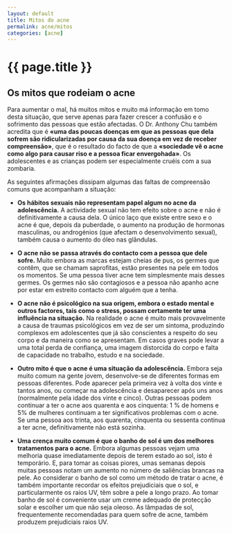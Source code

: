 ```yaml
---
layout: default
title: Mitos do acne
permalink: acne/mitos
categories: [acne]
---
```


# {{ page.title }}

## Os mitos que rodeiam o acne

Para aumentar o mal, há muitos mitos e muito má informação em tomo desta situação, que serve apenas para fazer crescer a confusão e o sofrimento das pessoas que estão afectadas. O Dr. Anthony Chu também acredita que é __«uma das poucas doenças em que as pessoas que dela sofrem são ridicularizadas por causa da sua doença em vez de receber compreensão»__, que é o resultado do facto de que a __«sociedade vê o acne como algo para causar riso e a pessoa ficar envergohada»__. Os adolescentes e as crianças podem ser especialmente cruéis com a sua zombaria.

As seguintes afirmações dissipam algumas das faltas de compreensão comuns que acompanham a situação:

* __Os hábitos sexuais não representam papel algum no acne da adolescência.__ A actividade sexual não tem efeito sobre o acne e não é definitivamente a causa dela. O único laço que existe entre sexo e o acne é que, depois da puberdade, o aumento na produção de hormonas masculinas, ou androgénios (que afectam o desenvolvimento sexual), também causa o aumento do óleo nas glândulas.

* __O acne não se passa através do contacto com a pessoa que dele sofre.__ Muito embora as marcas estejam cheias de pus, os germes que contêm, que se chamam saprofitas, estão presentes na pele em todos os momentos. Se uma pessoa tiver acne tem simplesmente mais desses germes. Os germes não são contagiosos e a pessoa não apanho acne por estar em estreito contacto com alguém que a tenha.

* __O acne não é psicológico na sua origem, embora o estado mental e outros factores, tais como o stress, possam certamente ter uma influência na situação.__ Na realidade o acne é muito mais provavelmente a causa de traumas psicológicos em vez de ser um sintoma, produzindo complexos em adolescentes que já são conscientes a respeito do seu corpo e da maneira como se apresentam. Em casos graves pode levar a uma total perda de confiança, uma imagem distorcida do corpo e falta de capacidade no trabalho, estudo e na sociedade.

* __Outro mito é que o acne é uma situação da adolescência.__ Embora seja muito comum na gente jovem, desenvolve-se de diferentes formas em pessoas diferentes. Pode aparecer pela primeira vez à volta dos vinte e tantos anos, ou começar na adolescência e desaparecer após uns anos (normalmente pela idade dos vinte e cinco). Outras pessoas podem continuar a ter o acne aos quarenta e aos cinquenta: 1 % de homens e 5% de mulheres continuam a ter significativos problemas com o acne. Se uma pessoa aos trinta, aos quarenta, cinquenta ou sessenta continua a ter acne, definitivamente não está sozinha.

* __Uma crença muito comum é que o banho de sol é um dos melhores tratamentos para o acne.__ Embora algumas pessoas vejam uma melhoria quase imediatamente depois de terem estado ao sol, isto é temporário. E, para tomar as coisas piores, umas semanas depois muitas pessoas notam um aumento no número de saliências brancas na pele. Ao considerar o banho de sol como um método de tratar o acne, é também importante recordar os efeitos prejudiciais que o sol, e particularmente os raios UV, têm sobre a pele a longo prazo. Ao tomar banho de sol é conveniente usar um creme adequado de protecção solar e escolher um que não seja oleoso. As lâmpadas de sol, frequentemente recomendadas para quem sofre de acne, também produzem prejudiciais raios UV.
